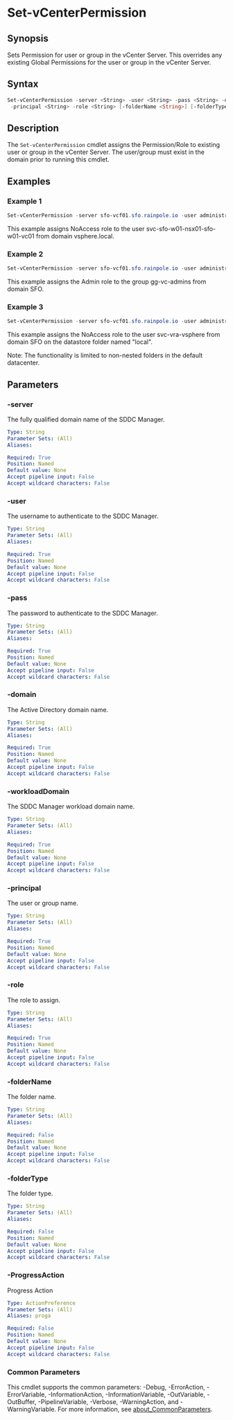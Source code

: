 # Set-vCenterPermission

## Synopsis

Sets Permission for user or group in the vCenter Server.
This overrides any existing Global Permissions for the user or group in the vCenter Server.

## Syntax

```powershell
Set-vCenterPermission -server <String> -user <String> -pass <String> -domain <String> -workloadDomain <String>
 -principal <String> -role <String> [-folderName <String>] [-folderType <String>] [-ProgressAction <ActionPreference>] [<CommonParameters>]
```

## Description

The `Set-vCenterPermission` cmdlet assigns the Permission/Role to existing user or group in the vCenter Server.
The user/group must exist in the domain prior to running this cmdlet.

## Examples

### Example 1

```powershell
Set-vCenterPermission -server sfo-vcf01.sfo.rainpole.io -user administrator@vsphere.local -pass VMw@re1! -domain vsphere.local -workloadDomain sfo-m01 -principal svc-sfo-w01-nsx01-sfo-w01-vc01 -role "NoAccess"
```

This example assigns NoAccess role to the user svc-sfo-w01-nsx01-sfo-w01-vc01 from domain vsphere.local.

### Example 2

```powershell
Set-vCenterPermission -server sfo-vcf01.sfo.rainpole.io -user administrator@vsphere.local -pass VMw@re1! -domain sfo -workloadDomain sfo-m01 -principal gg-vc-admins -role "Admin"
```

This example assigns the Admin role to the group gg-vc-admins from domain SFO.

### Example 3

```powershell
Set-vCenterPermission -server sfo-vcf01.sfo.rainpole.io -user administrator@vsphere.local -pass VMw@re1! -domain sfo -workloadDomain sfo-m01 -principal sfo-vra-vsphere -role "NoAccess" -folderName "local" -folderType "Datastore"
```

This example assigns the NoAccess role to the user svc-vra-vsphere from domain SFO on the datastore folder named "local".

Note: The functionality is limited to non-nested folders in the default datacenter.

## Parameters

### -server

The fully qualified domain name of the SDDC Manager.

```yaml
Type: String
Parameter Sets: (All)
Aliases:

Required: True
Position: Named
Default value: None
Accept pipeline input: False
Accept wildcard characters: False
```

### -user

The username to authenticate to the SDDC Manager.

```yaml
Type: String
Parameter Sets: (All)
Aliases:

Required: True
Position: Named
Default value: None
Accept pipeline input: False
Accept wildcard characters: False
```

### -pass

The password to authenticate to the SDDC Manager.

```yaml
Type: String
Parameter Sets: (All)
Aliases:

Required: True
Position: Named
Default value: None
Accept pipeline input: False
Accept wildcard characters: False
```

### -domain

The Active Directory domain name.

```yaml
Type: String
Parameter Sets: (All)
Aliases:

Required: True
Position: Named
Default value: None
Accept pipeline input: False
Accept wildcard characters: False
```

### -workloadDomain

The SDDC Manager workload domain name.

```yaml
Type: String
Parameter Sets: (All)
Aliases:

Required: True
Position: Named
Default value: None
Accept pipeline input: False
Accept wildcard characters: False
```

### -principal

The user or group name.

```yaml
Type: String
Parameter Sets: (All)
Aliases:

Required: True
Position: Named
Default value: None
Accept pipeline input: False
Accept wildcard characters: False
```

### -role

The role to assign.

```yaml
Type: String
Parameter Sets: (All)
Aliases:

Required: True
Position: Named
Default value: None
Accept pipeline input: False
Accept wildcard characters: False
```

### -folderName

The folder name.

```yaml
Type: String
Parameter Sets: (All)
Aliases:

Required: False
Position: Named
Default value: None
Accept pipeline input: False
Accept wildcard characters: False
```

### -folderType

The folder type.

```yaml
Type: String
Parameter Sets: (All)
Aliases:

Required: False
Position: Named
Default value: None
Accept pipeline input: False
Accept wildcard characters: False
```

### -ProgressAction

Progress Action

```yaml
Type: ActionPreference
Parameter Sets: (All)
Aliases: proga

Required: False
Position: Named
Default value: None
Accept pipeline input: False
Accept wildcard characters: False
```

### Common Parameters

This cmdlet supports the common parameters: -Debug, -ErrorAction, -ErrorVariable, -InformationAction, -InformationVariable, -OutVariable, -OutBuffer, -PipelineVariable, -Verbose, -WarningAction, and -WarningVariable. For more information, see [about_CommonParameters](http://go.microsoft.com/fwlink/?LinkID=113216).
